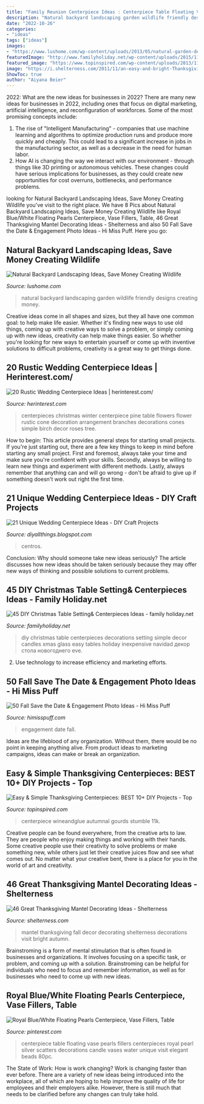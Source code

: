 ```yaml
---
title: "Family Reunion Centerpiece Ideas : Centerpiece Table Floating Vase Pearls Fillers Centerpieces Royal Pearl Silver Scatters Decorations Candle Vases Water Unique Visit Elegant Beads 80pc"
description: "Natural backyard landscaping garden wildlife friendly designs creating money"
date: "2022-10-26"
categories:
- "ideas"
tags: ["ideas"]
images:
- "https://www.lushome.com/wp-content/uploads/2013/05/natural-garden-designs-backyard-landscaping-ideas-18.jpg"
featuredImage: "http://www.familyholiday.net/wp-content/uploads/2015/11/DIY-Christmas-Table-Setting-Centerpieces-Ideas-19.jpg"
featured_image: "https://www.topinspired.com/wp-content/uploads/2013/11/thanksgiving-centerpiece.jpg"
image: "https://i.shelterness.com/2011/11/an-easy-and-bright-Thanksgiving-mantel-with-bright-cubes-colorful-candles-in-candleholders-faux-pumpkins-and-fall-leaves.jpg"
ShowToc: true
author: "Aiyana Beier"
---
```



2022: What are the new ideas for businesses in 2022?
There are many new ideas for businesses in 2022, including ones that focus on digital marketing, artificial intelligence, and reconfiguration of workforces. Some of the most promising concepts include: 
1. The rise of "Intelligent Manufacturing" - companies that use machine learning and algorithms to optimize production runs and produce more quickly and cheaply. This could lead to a significant increase in jobs in the manufacturing sector, as well as a decrease in the need for human labor. 
2. How AI is changing the way we interact with our environment - through things like 3D printing or autonomous vehicles. These changes could have serious implications for businesses, as they could create new opportunities for cost overruns, bottlenecks, and performance problems. 

	

		
looking for Natural Backyard Landscaping Ideas, Save Money Creating Wildlife you've visit to the right place. We have 8 Pics about Natural Backyard Landscaping Ideas, Save Money Creating Wildlife like Royal Blue/White Floating Pearls Centerpiece, Vase Fillers, Table, 46 Great Thanksgiving Mantel Decorating Ideas - Shelterness and also 50 Fall Save the Date &amp; Engagement Photo Ideas - Hi Miss Puff. Here you go:
		
    
## Natural Backyard Landscaping Ideas, Save Money Creating Wildlife

<img loading=lazy src="https://www.lushome.com/wp-content/uploads/2013/05/natural-garden-designs-backyard-landscaping-ideas-18.jpg" onerror="this.onerror=null;this.src='https://tse4.mm.bing.net/th?id=OIP.DEVMEwBPZBOt_5Lwp8p0kwHaFj&amp;pid=15.1';" alt="Natural Backyard Landscaping Ideas, Save Money Creating Wildlife">

_Source: lushome.com_

>natural backyard landscaping garden wildlife friendly designs creating money. 

	

Creative ideas come in all shapes and sizes, but they all have one common goal: to help make life easier. Whether it's finding new ways to use old things, coming up with creative ways to solve a problem, or simply coming up with new ideas, creativity can help make things easier. So whether you're looking for new ways to entertain yourself or come up with inventive solutions to difficult problems, creativity is a great way to get things done.

    
## 20 Rustic Wedding Centerpiece Ideas | Herinterest.com/

<img loading=lazy src="https://www.herinterest.com/wp-content/uploads/2015/02/153.jpg" onerror="this.onerror=null;this.src='https://tse1.mm.bing.net/th?id=OIP.0qe6-cTh6c_i-qXaCvZXpAAAAA&amp;pid=15.1';" alt="20 Rustic Wedding Centerpiece Ideas | herinterest.com/">

_Source: herinterest.com_

>centerpieces christmas winter centerpiece pine table flowers flower rustic cone decoration arrangement branches decorations cones simple birch decor roses tree. 

	

How to begin: This article provides general steps for starting small projects.
If you're just starting out, there are a few key things to keep in mind before starting any small project. First and foremost, always take your time and make sure you're confident with your skills. Secondly, always be willing to learn new things and experiment with different methods. Lastly, always remember that anything can and will go wrong - don't be afraid to give up if something doesn't work out right the first time.

    
## 21 Unique Wedding Centerpiece Ideas - DIY Craft Projects

<img loading=lazy src="http://4.bp.blogspot.com/-egODI0tUTBU/VA2a_bf-kgI/AAAAAAAABVA/4iN2ws8Ides/s1600/Unique-Wedding-Centerpiece-Ideas%2B(6).jpg" onerror="this.onerror=null;this.src='https://tse3.mm.bing.net/th?id=OIP.AVFZWzLD3sUNYGOUeVxLNwHaLH&amp;pid=15.1';" alt="21 Unique Wedding Centerpiece Ideas - DIY Craft Projects">

_Source: diyallthings.blogspot.com_

>centros. 

	

Conclusion: Why should someone take new ideas seriously?
The article discusses how new ideas should be taken seriously because they may offer new ways of thinking and possible solutions to current problems.

    
## 45 DIY Christmas Table Setting&amp; Centerpieces Ideas - Family Holiday.net

<img loading=lazy src="http://www.familyholiday.net/wp-content/uploads/2015/11/DIY-Christmas-Table-Setting-Centerpieces-Ideas-19.jpg" onerror="this.onerror=null;this.src='https://tse4.mm.bing.net/th?id=OIP.X8KoRqALogJGERx24mA6QgHaJ4&amp;pid=15.1';" alt="45 DIY Christmas Table Setting&amp; Centerpieces Ideas - family holiday.net">

_Source: familyholiday.net_

>diy christmas table centerpieces decorations setting simple decor candles xmas glass easy tables holiday inexpensive navidad декор стола новогоднего eve. 

	

2. Use technology to increase efficiency and marketing efforts.

    
## 50 Fall Save The Date &amp; Engagement Photo Ideas - Hi Miss Puff

<img loading=lazy src="http://www.himisspuff.com/wp-content/uploads/2016/08/Fall-Engagement-Photo-Save-The-Date-Ideas-3.jpg" onerror="this.onerror=null;this.src='https://tse1.mm.bing.net/th?id=OIP.LqJHCdDDo5TKXQiUzbwlugHaLH&amp;pid=15.1';" alt="50 Fall Save the Date &amp; Engagement Photo Ideas - Hi Miss Puff">

_Source: himisspuff.com_

>engagement date fall. 

	

Ideas are the lifeblood of any organization. Without them, there would be no point in keeping anything alive. From product ideas to marketing campaigns, ideas can make or break an organization.

    
## Easy &amp; Simple Thanksgiving Centerpieces: BEST 10+ DIY Projects - Top

<img loading=lazy src="https://www.topinspired.com/wp-content/uploads/2013/11/thanksgiving-centerpiece.jpg" onerror="this.onerror=null;this.src='https://tse1.mm.bing.net/th?id=OIP.VxXT34fvkn1WdmOdyIcyFAHaLI&amp;pid=15.1';" alt="Easy &amp; Simple Thanksgiving Centerpieces: BEST 10+ DIY Projects - Top">

_Source: topinspired.com_

>centerpiece wineandglue autumnal gourds stumble 11k. 

	

Creative people can be found everywhere, from the creative arts to law. They are people who enjoy making things and working with their hands. Some creative people use their creativity to solve problems or make something new, while others just let their creative juices flow and see what comes out. No matter what your creative bent, there is a place for you in the world of art and creativity.

    
## 46 Great Thanksgiving Mantel Decorating Ideas - Shelterness

<img loading=lazy src="https://i.shelterness.com/2011/11/an-easy-and-bright-Thanksgiving-mantel-with-bright-cubes-colorful-candles-in-candleholders-faux-pumpkins-and-fall-leaves.jpg" onerror="this.onerror=null;this.src='https://tse1.mm.bing.net/th?id=OIP.m52g39cH1dhBOlwMbTDIDwHaKS&amp;pid=15.1';" alt="46 Great Thanksgiving Mantel Decorating Ideas - Shelterness">

_Source: shelterness.com_

>mantel thanksgiving fall decor decorating shelterness decorations visit bright autumn. 

	

Brainstroming is a form of mental stimulation that is often found in businesses and organizations. It involves focusing on a specific task, or problem, and coming up with a solution. Brainstroming can be helpful for individuals who need to focus and remember information, as well as for businesses who need to come up with new ideas.

    
## Royal Blue/White Floating Pearls Centerpiece, Vase Fillers, Table

<img loading=lazy src="https://i.pinimg.com/736x/44/99/03/4499031952d629489c8e27eac3bfd95b.jpg" onerror="this.onerror=null;this.src='https://tse2.mm.bing.net/th?id=OIP.lMVgkjpKYLofBI7X_rOSFgHaJ6&amp;pid=15.1';" alt="Royal Blue/White Floating Pearls Centerpiece, Vase Fillers, Table">

_Source: pinterest.com_

>centerpiece table floating vase pearls fillers centerpieces royal pearl silver scatters decorations candle vases water unique visit elegant beads 80pc. 

	

The State of Work: How is work changing?
Work is changing faster than ever before. There are a variety of new ideas being introduced into the workplace, all of which are hoping to help improve the quality of life for employees and their employers alike. However, there is still much that needs to be clarified before any changes can truly take hold.

